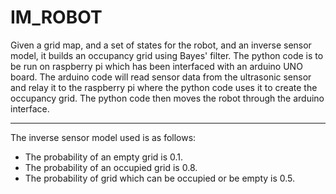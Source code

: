 <h1>IM_ROBOT</h1>
Given a grid map, and a set of states for the robot, and an inverse sensor model, it builds an occupancy grid using Bayes' filter.  
The python code is to be run on raspberry pi which has been interfaced with an arduino UNO board. The arduino code will read sensor data from the ultrasonic sensor and relay it to the raspberry pi
where the python code uses it to create the occupancy grid. The python code then moves the robot through the arduino interface. 
<hr>
The inverse sensor model used is as follows:
<ul>
<li>The probability of an empty grid is 0.1.</li>
<li>The probability of an occupied grid is 0.8.</li>
<li>The probability of grid which can be occupied or be empty is 0.5.</li>
</ul>

